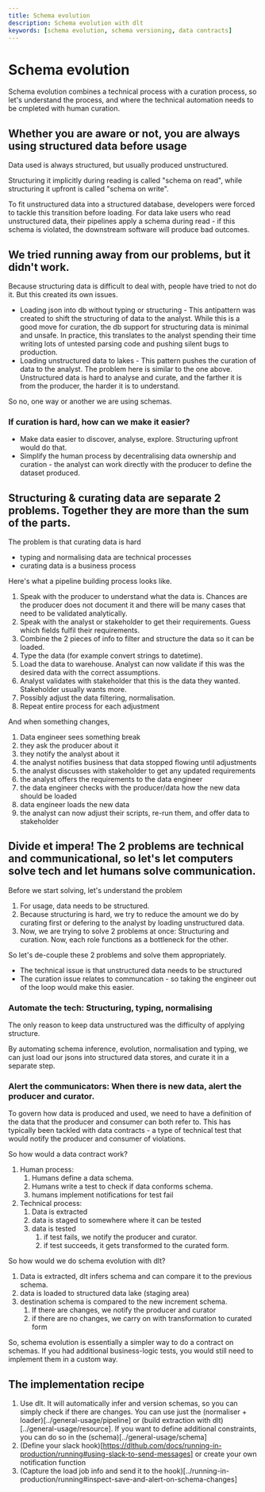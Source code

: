 ```yaml
---
title: Schema evolution
description: Schema evolution with dlt
keywords: [schema evolution, schema versioning, data contracts]
---
```


# Schema evolution

Schema evolution combines a technical process with a curation process, so let's understand the process, and where the technical automation needs to be cmpleted with human curation.

## Whether you are aware or not, you are always using structured data before usage

Data used is always structured, but usually produced unstructured.

Structuring it implicitly during reading is called "schema on read", while structuring it upfront is called "schema on write".

To fit unstructured data into a structured database, developers were forced to tackle this transition before loading.
For data lake users who read unstructured data, their pipelines apply a schema during read - if this schema is violated, the downstream software will produce bad outcomes.

## We tried running away from our problems, but it didn't work.

Because structuring data is difficult to deal with, people have tried to not do it. But this created its own issues.
- Loading json into db without typing or structuring - This antipattern was created to shift the structuring of data to the analyst. While this is a good move for curation, the db support for structuring data is minimal and unsafe. In practice, this translates to the analyst spending their time writing lots of untested parsing code and pushing silent bugs to production.
- Loading unstructured data to lakes - This pattern pushes the curation of data to the analyst. The problem here is similar to the one above. Unstructured data is hard to analyse and curate, and the farther it is from the producer, the harder it is to understand.

So no, one way or another we are using schemas.

### If curation is hard, how can we make it easier?

- Make data easier to discover, analyse, explore. Structuring upfront would do that.
- Simplify the human process by decentralising data ownership and curation - the analyst can work directly with the producer to define the dataset produced.

## Structuring & curating data are separate 2 problems. Together they are more than the sum of the parts.

The problem is that curating data is hard
  - typing and normalising data are technical processes
  - curating data is a business process


Here's what a pipeline building process looks like.
1. Speak with the producer to understand what the data is. Chances are the producer does not document it and there will be many cases that need to be validated analytically.
2. Speak with the analyst or stakeholder to get their requirements. Guess which fields fulfil their requirements.
3. Combine the 2 pieces of info to filter and structure the data so it can be loaded.
4. Type the data (for example convert strings to datetime).
5. Load the data to warehouse. Analyst can now validate if this was the desired data with the correct assumptions.
6. Analyst validates with stakeholder that this is the data they wanted. Stakeholder usually wants more.
7. Possibly adjust the data filtering, normalisation.
8. Repeat entire process for each adjustment

And when something changes,

1. Data engineer sees something break
2. they ask the producer about it
3. they notify the analyst about it
4. the analyst notifies business that data stopped flowing until adjustments
5. the analyst discusses with stakeholder to get any updated requirements
6. the analyst offers the requirements to the data engineer
7. the data engineer checks with the producer/data how the new data should be loaded
8. data engineer loads the new data
9. the analyst can now adjust their scripts, re-run them, and offer data to stakeholder



## Divide et impera! The 2 problems are technical and communicational, so let's let computers solve tech and let humans solve communication.

Before we start solving, let's understand the problem
1. For usage, data needs to be structured.
2. Because structuring is hard, we try to reduce the amount we do by curating first or defering to the analyst by loading unstructured data.
3. Now, we are trying to solve 2 problems at once: Structuring and curation. Now, each role functions as a bottleneck for the other.

So let's de-couple these 2 problems and solve them appropriately.
- The technical issue is that unstructured data needs to be structured
- The curation issue relates to communcation - so taking the engineer out of the loop would make this easier.

### Automate the tech: Structuring, typing, normalising

The only reason to keep data unstructured was the difficulty of applying structure.

By automating schema inference, evolution, normalisation and typing, we can just load our jsons into structured data stores, and curate it in a separate step.

### Alert the communicators: When there is new data, alert the producer and curator.

To govern how data is produced and used, we need to have a definition of the data that the producer and consumer can both refer to.
This has typically been tackled with data contracts - a type of technical test that would notify the producer and consumer of violations.

So how would a data contract work?
1. Human process:
   1. Humans define a data schema.
   2. Humans write a test to check if data conforms schema.
   3. humans implement notifications for test fail
2. Technical process:
   1. Data is extracted
   2. data is staged to somewhere where it can be tested
   3. data is tested
      1. if test fails, we notify the producer and curator.
      2. if test succeeds, it gets transformed to the curated form.

So how would we do schema evolution with dlt?

1. Data is extracted, dlt infers schema and can compare it to the previous schema.
2. data is loaded to structured data lake (staging area)
3. destination schema is compared to the new increment schema.
   1. If there are changes, we notify the producer and curator
   2. if there are no changes, we carry on with transformation to curated form

So, schema evolution is essentially a simpler way to do a contract on schemas.
If you had additional business-logic tests, you would still need to implement them in a custom way.


## The implementation recipe
1. Use dlt. It will automatically infer and version schemas, so you can simply check if there are changes. You can use just the (normaliser + loader)[../general-usage/pipeline] or (build extraction with dlt)[../general-usage/resource]. If you want to define additional constraints, you can do so in the (schema)[../general-usage/schema]
2. (Define your slack hook)[https://dlthub.com/docs/running-in-production/running#using-slack-to-send-messages] or create your own notification function
3. (Capture the load job info and send it to the hook)[../running-in-production/running#inspect-save-and-alert-on-schema-changes]





